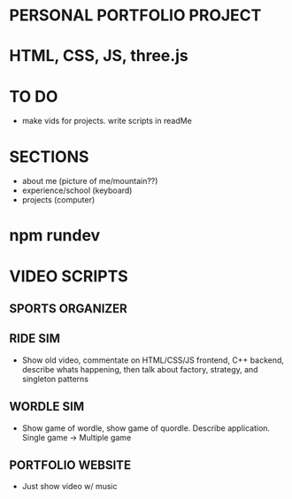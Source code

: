 # PERSONAL PORTFOLIO PROJECT

# HTML, CSS, JS, three.js

# TO DO
- make vids for projects. write scripts in readMe

# SECTIONS
- about me (picture of me/mountain??)
- experience/school (keyboard)
- projects (computer)

# npm rundev

# VIDEO SCRIPTS

## SPORTS ORGANIZER

## RIDE SIM
- Show old video, commentate on HTML/CSS/JS frontend, C++ backend, describe whats happening, then talk about factory, strategy, and singleton patterns
   
## WORDLE SIM
- Show game of wordle, show game of quordle. Describe application. Single game -> Multiple game
  
## PORTFOLIO WEBSITE
- Just show video w/ music
